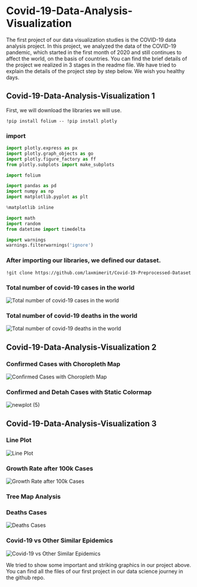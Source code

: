 # Covid-19-Data-Analysis-Visualization
The first project of our data visualization studies is the COVID-19 data analysis project. In this project, we analyzed the data of the COVID-19 pandemic, which started in the first month of 2020 and still continues to affect the world, on the basis of countries. You can find the brief details of the project we realized in 3 stages in the readme file. We have tried to explain the details of the project step by step below. We wish you healthy days.

## Covid-19-Data-Analysis-Visualization 1

First, we will download the libraries we will use.

`!pip install folium -- !pip install plotly`
### import
``` Python
import plotly.express as px
import plotly.graph_objects as go
import plotly.figure_factory as ff
from plotly.subplots import make_subplots

import folium

import pandas as pd 
import numpy as np
import matplotlib.pyplot as plt

%matplotlib inline

import math 
import random
from datetime import timedelta

import warnings 
warnings.filterwarnings('ignore')
```
### After importing our libraries, we defined our dataset.
```!git clone https://github.com/laxmimerit/Covid-19-Preprocessed-Dataset```

### Total number of covid-19 cases in the world

![Total number of covid-19 cases in the world](https://user-images.githubusercontent.com/63750425/151665566-712196f4-5789-4e33-aee6-fa56c3b6dc1b.png)

### Total number of covid-19 deaths in the world

![Total number of covid-19 deaths in the world](https://user-images.githubusercontent.com/63750425/151666393-21eb486f-2c87-45a4-b791-f22624d45306.png)

##  Covid-19-Data-Analysis-Visualization 2

### Confirmed Cases with Choropleth Map

![Confirmed Cases with Choropleth Map](https://user-images.githubusercontent.com/63750425/151666566-34003976-59f4-40f6-9166-794e557e6c89.png)

### Confirmed and Detah Cases with Static Colormap

![newplot (5)](https://user-images.githubusercontent.com/63750425/151666603-80d5d570-22dc-492d-8418-f16fc64225ad.png)

## Covid-19-Data-Analysis-Visualization 3

### Line Plot

![Line Plot](https://user-images.githubusercontent.com/63750425/151666876-ca2adeea-5b08-47ed-b90a-483c0663640a.png)

### Growth Rate after 100k Cases

![Growth Rate after 100k Cases](https://user-images.githubusercontent.com/63750425/151666973-1ff87547-9456-4277-90a2-dd292c6ac487.png)


### Tree Map Analysis

### Deaths Cases

![Deaths Cases](https://user-images.githubusercontent.com/63750425/151667008-8f8422a2-d42a-4042-b77e-494dee9e7060.png)

### Covid-19 vs Other Similar Epidemics

![Covid-19 vs Other Similar Epidemics](https://user-images.githubusercontent.com/63750425/151667063-d9afacc8-14cf-4952-a78e-24960db158bc.png)

We tried to show some important and striking graphics in our project above. You can find all the files of our first project in our data science journey in the github repo.
